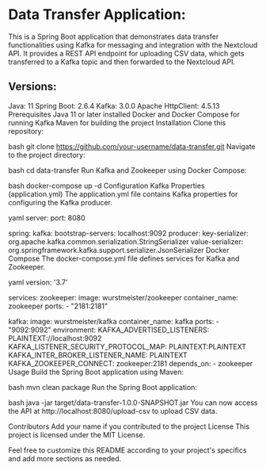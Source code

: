 Data Transfer Application:
======================================================================================================================================================================================================================
This is a Spring Boot application that demonstrates data transfer functionalities using Kafka for messaging and integration with the Nextcloud API. It provides a REST API endpoint for uploading CSV data, which gets transferred to a Kafka topic and then forwarded to the Nextcloud API.

Versions:
--------------------------------------------------------------------------------------------------------------------------------------------------------------------------------------------------------------------------
Java: 11
Spring Boot: 2.6.4
Kafka: 3.0.0
Apache HttpClient: 4.5.13
Prerequisites
Java 11 or later installed
Docker and Docker Compose for running Kafka
Maven for building the project
Installation
Clone this repository:

bash
git clone https://github.com/your-username/data-transfer.git
Navigate to the project directory:

bash
cd data-transfer
Run Kafka and Zookeeper using Docker Compose:

bash
docker-compose up -d
Configuration
Kafka Properties (application.yml)
The application.yml file contains Kafka properties for configuring the Kafka producer.

yaml
server:
  port: 8080

spring:
  kafka:
    bootstrap-servers: localhost:9092
    producer:
      key-serializer: org.apache.kafka.common.serialization.StringSerializer
      value-serializer: org.springframework.kafka.support.serializer.JsonSerializer
Docker Compose
The docker-compose.yml file defines services for Kafka and Zookeeper.

yaml
version: '3.7'

services:
  zookeeper:
    image: wurstmeister/zookeeper
    container_name: zookeeper
    ports:
      - "2181:2181"
  
  kafka:
    image: wurstmeister/kafka
    container_name: kafka
    ports:
      - "9092:9092"
    environment:
      KAFKA_ADVERTISED_LISTENERS: PLAINTEXT://localhost:9092
      KAFKA_LISTENER_SECURITY_PROTOCOL_MAP: PLAINTEXT:PLAINTEXT
      KAFKA_INTER_BROKER_LISTENER_NAME: PLAINTEXT
      KAFKA_ZOOKEEPER_CONNECT: zookeeper:2181
    depends_on:
      - zookeeper
Usage
Build the Spring Boot application using Maven:

bash
mvn clean package
Run the Spring Boot application:

bash
java -jar target/data-transfer-1.0.0-SNAPSHOT.jar
You can now access the API at http://localhost:8080/upload-csv to upload CSV data.

Contributors
Add your name if you contributed to the project
License
This project is licensed under the MIT License.

Feel free to customize this README according to your project's specifics and add more sections as needed.
